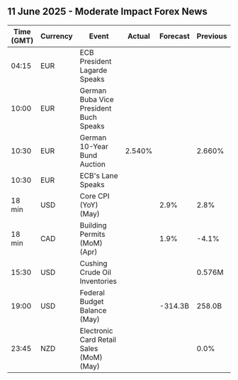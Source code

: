 ## 11 June 2025 - Moderate Impact Forex News

| Time (GMT) | Currency | Event | Actual | Forecast | Previous |
|------|----------|-------|--------|----------|----------|
| 04:15 | EUR | ECB President Lagarde Speaks |  |  |  |
| 10:00 | EUR | German Buba Vice President Buch Speaks |  |  |  |
| 10:30 | EUR | German 10-Year Bund Auction | 2.540% |  | 2.660% |
| 10:30 | EUR | ECB's Lane Speaks |  |  |  |
| 18 min | USD | Core CPI (YoY) (May) |  | 2.9% | 2.8% |
| 18 min | CAD | Building Permits (MoM) (Apr) |  | 1.9% | -4.1% |
| 15:30 | USD | Cushing Crude Oil Inventories |  |  | 0.576M |
| 19:00 | USD | Federal Budget Balance (May) |  | -314.3B | 258.0B |
| 23:45 | NZD | Electronic Card Retail Sales (MoM) (May) |  |  | 0.0% |
